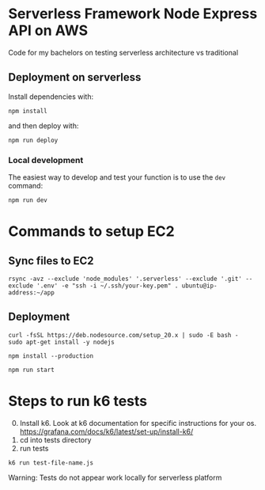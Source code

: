 # Serverless Framework Node Express API on AWS


Code for my bachelors on testing serverless architecture vs traditional


## Deployment on serverless

Install dependencies with:

```
npm install
```

and then deploy with:

```
npm run deploy
```

### Local development

The easiest way to develop and test your function is to use the `dev` command:

```
npm run dev
```

# Commands to setup EC2

## Sync files to EC2

```
rsync -avz --exclude 'node_modules' '.serverless' --exclude '.git' --exclude '.env' -e "ssh -i ~/.ssh/your-key.pem" . ubuntu@ip-address:~/app
```

## Deployment

```
curl -fsSL https://deb.nodesource.com/setup_20.x | sudo -E bash -
sudo apt-get install -y nodejs
```

```
npm install --production
```

```
npm run start
```

# Steps to run k6 tests

0. Install k6. Look at k6 documentation for specific instructions for your os.
   https://grafana.com/docs/k6/latest/set-up/install-k6/
1. cd into tests directory
2. run tests

```
k6 run test-file-name.js
```

Warning:
Tests do not appear work locally for serverless platform
